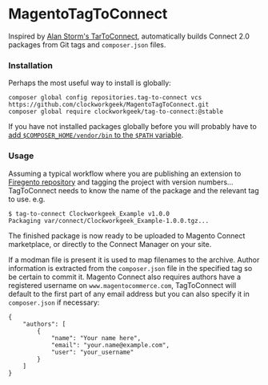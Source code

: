 # MagentoTagToConnect

Inspired by [Alan Storm's TarToConnect](https://github.com/astorm/MagentoTarToConnect),
automatically builds Connect 2.0 packages from Git tags and `composer.json` files.

### Installation

Perhaps the most useful way to install is globally:

    composer global config repositories.tag-to-connect vcs https://github.com/clockworkgeek/MagentoTagToConnect.git
    composer global require clockworkgeek/tag-to-connect:@stable

If you have not installed packages globally before you will probably have to [add
`$COMPOSER_HOME/vendor/bin` to the `$PATH` variable](https://getcomposer.org/doc/03-cli.md#global).

### Usage

Assuming a typical workflow where you are publishing an extension to
[Firegento repository](http://packages.firegento.com/) and tagging
the project with version numbers...  TagToConnect needs to know the name of the
package and the relevant tag to use.  e.g.

    $ tag-to-connect Clockworkgeek_Example v1.0.0
    Packaging var/connect/Clockworkgeek_Example-1.0.0.tgz...

The finished package is now ready to be uploaded to Magento Connect marketplace,
or directly to the Connect Manager on your site.

If a modman file is present it is used to map filenames to the archive.
Author information is extracted from the `composer.json` file in the specified
tag so be certain to commit it.  Magento Connect also requires authors have a
registered username on `www.magentocommerce.com`, TagToConnect will default to
the first part of any email address but you can also specify it in `composer.json`
if necessary:

    {
        "authors": [
            {
                "name": "Your name here",
                "email": "your.name@example.com",
                "user": "your_username"
            }
        ]
    }
